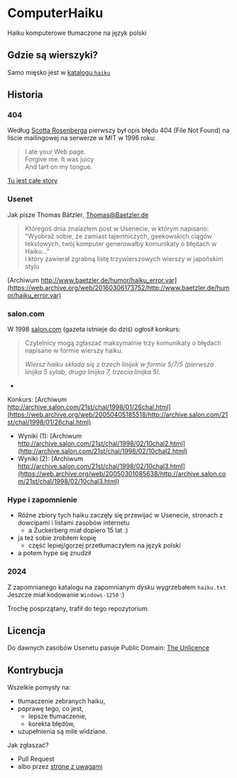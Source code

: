 # ComputerHaiku

Haiku komputerowe tłumaczone na język polski

## Gdzie są wierszyki?

Samo mięsko jest w [katalogu `haiku`](blob/main/haiku/README.md)

## Historia

### 404

Według [Scotta Rosenberga](https://en.wikipedia.org/wiki/Scott_Rosenberg_(journalist)) pierwszy był opis błędu 404 (File
Not Found) na liście mailingowej na serwerze w MIT w 1996 roku:

> I ate your Web page.  
> Forgive me. It was juicy  
> And tart on my tongue.

[Tu jest całe story](https://web.archive.org/web/20110818224042/http://www.salon.com/21st/rose/1998/02/24straight.html)

### Usenet

Jak pisze Thomas Bätzler, <Thomas@Baetzler.de>

> Któregoś dnia znalazłem post w Usenecie, w którym napisano:  
> "Wyobraź sobie, że zamiast tajemniczych, geekowskich ciągów tekstowych, twój komputer generowałby komunikaty o błędach
> w Haiku..."  
> i który zawierał zgrabną listę trzywierszowych wierszy w japońskim stylu

[Archiwum http://www.baetzler.de/humor/haiku_error.var](https://web.archive.org/web/20160306173752/http://www.baetzler.de/humor/haiku_error.var)

### salon.com

W 1998 [salon.com](https://salon.com) (gazeta istnieje do dziś) ogłosił konkurs:

> Czytelnicy mogą zgłaszać maksymalnie trzy komunikaty o błędach napisane w formie wierszy haiku.
>
> _Wiersz haiku składa się z trzech linijek w formie 5/7/5 (pierwsza linijka 5 sylab, druga linijka 7, trzecia linijka
5)._

-

Konkurs: [Archiwum http://archive.salon.com/21st/chal/1998/01/26chal.html](https://web.archive.org/web/20050405185518/http://archive.salon.com/21st/chal/1998/01/26chal.html)

- Wyniki (1): [Archiwum http://archive.salon.com/21st/chal/1998/02/10chal2.html](http://archive.salon.com/21st/chal/1998/02/10chal2.html)
- Wyniki (2): [Archiwum http://archive.salon.com/21st/chal/1998/02/10chal3.html](https://web.archive.org/web/20050301085638/http://archive.salon.com/21st/chal/1998/02/10chal3.html)

### Hype i zapomnienie

- Różne zbiory tych haiku zaczęły się przewijać w Usenecie, stronach z dowcipami i listami zasobów internetu
    - a Zuckerberg miał dopiero 15 lat :)
- ja też sobie zrobiłem kopię
    - część lepiej/gorzej przetłumaczyłem na język polski
- a potem hype się znudził

### 2024

Z zapomnianego katalogu na zapomnianym dysku wygrzebałem `haiku.txt` Jeszcze miał kodowanie `Windows-1250` :)

Trochę posprzątany, trafił do tego repozytorium.

## Licencja

Do dawnych zasobów Usenetu pasuje Public
Domain: [The Unlicence](https://github.com/jbanaszczyk/ComputerHaiku/blob/main/LICENSE)

## Kontrybucja

Wszelkie pomysły na:

- tłumaczenie zebranych haiku,
- poprawę tego, co jest,
    - lepsze tłumaczenie,
    - korekta błędów,
- uzupełnienia
  są mile widziane.

Jak zgłaszać?

- Pull Request
- albo przez [stronę z uwagami](https://github.com/jbanaszczyk/ComputerHaiku/issues)

